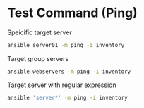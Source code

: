 # Test Command (Ping)

Speicific target server
```bash
ansible server01 -m ping -i inventory
```
Target group servers
```bash
ansible webservers -m ping -i inventory
```
Target server with regular expression
```bash
ansible 'server*' -m ping -i inventory
```